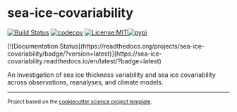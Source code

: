 sea-ice-covariability
==============================
[![Build Status](https://github.com/mollymwieringa/sea-ice-covariability/workflows/Tests/badge.svg)](https://github.com/mollymwieringa/sea-ice-covariability/actions)
[![codecov](https://codecov.io/gh/mollymwieringa/sea-ice-covariability/branch/main/graph/badge.svg)](https://codecov.io/gh/mollymwieringa/sea-ice-covariability)
[![License:MIT](https://img.shields.io/badge/License-MIT-lightgray.svg?style=flt-square)](https://opensource.org/licenses/MIT)[![pypi](https://img.shields.io/pypi/v/sea-ice-covariability.svg)](https://pypi.org/project/sea-ice-covariability)
<!-- [![conda-forge](https://img.shields.io/conda/dn/conda-forge/sea-ice-covariability?label=conda-forge)](https://anaconda.org/conda-forge/sea-ice-covariability) -->[![Documentation Status](https://readthedocs.org/projects/sea-ice-covariability/badge/?version=latest)](https://sea-ice-covariability.readthedocs.io/en/latest/?badge=latest)


An investigation of sea ice thickness variability and sea ice covariability across observations, reanalyses, and climate models.

--------

<p><small>Project based on the <a target="_blank" href="https://github.com/jbusecke/cookiecutter-science-project">cookiecutter science project template</a>.</small></p>
